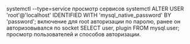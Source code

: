 systemctl --type=service  просмотр сервисов systemctl
ALTER USER 'root'@'localhost' IDENTIFIED WITH 'mysql_native_password' BY 'password';  включение для root авторизации по паролю, ранее он авторизовывался по socket
SELECT user, plugin FROM mysql.user; просмотр пользователей и способов авторизации.